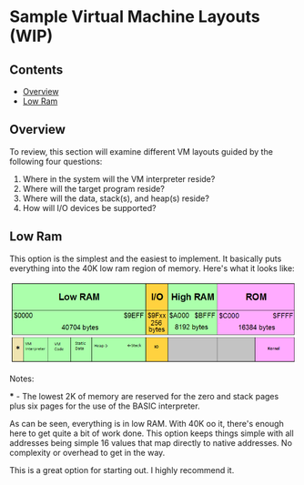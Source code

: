 # Sample Virtual Machine Layouts (WIP)

## Contents

* [Overview](#overview)
* [Low Ram](#low_ram)

## Overview

To review, this section will examine different VM layouts guided by the
following four questions:

1. Where in the system will the VM interpreter reside?
2. Where will the target program reside?
3. Where will the data, stack(s), and heap(s) reside?
4. How will I/O devices be supported?

## Low Ram

This option is the simplest and the easiest to implement. It basically puts
everything into the 40K low ram region of memory. Here's what it looks like:

![Option 1](../images/MM_Low_RAM.png)

Notes:

__\*__ - The lowest 2K of memory are reserved for the zero and stack pages
plus six pages for the use of the BASIC interpreter.

As can be seen, everything is in low RAM. With 40K oo it, there's enough here
to get quite a bit of work done. This option keeps things simple with all
addresses being simple 16 values that map directly to native addresses. No
complexity or overhead to get in the way.

This is a great option for starting out. I highly recommend it.
